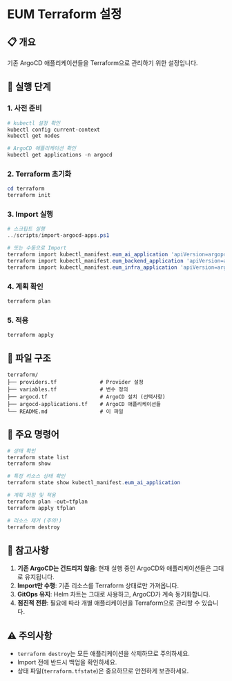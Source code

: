 # EUM Terraform 설정

## 📋 개요

기존 ArgoCD 애플리케이션들을 Terraform으로 관리하기 위한 설정입니다.

## 🚀 실행 단계

### 1. 사전 준비

```powershell
# kubectl 설정 확인
kubectl config current-context
kubectl get nodes

# ArgoCD 애플리케이션 확인
kubectl get applications -n argocd
```

### 2. Terraform 초기화

```powershell
cd terraform
terraform init
```

### 3. Import 실행

```powershell
# 스크립트 실행
../scripts/import-argocd-apps.ps1

# 또는 수동으로 Import
terraform import kubectl_manifest.eum_ai_application 'apiVersion=argoproj.io/v1alpha1,kind=Application,namespace=argocd,name=eum-ai'
terraform import kubectl_manifest.eum_backend_application 'apiVersion=argoproj.io/v1alpha1,kind=Application,namespace=argocd,name=eum-backend'
terraform import kubectl_manifest.eum_infra_application 'apiVersion=argoproj.io/v1alpha1,kind=Application,namespace=argocd,name=eum-infra'
```

### 4. 계획 확인

```powershell
terraform plan
```

### 5. 적용

```powershell
terraform apply
```

## 📁 파일 구조

```
terraform/
├── providers.tf              # Provider 설정
├── variables.tf              # 변수 정의
├── argocd.tf                 # ArgoCD 설치 (선택사항)
├── argocd-applications.tf    # ArgoCD 애플리케이션들
└── README.md                 # 이 파일
```

## 🔧 주요 명령어

```powershell
# 상태 확인
terraform state list
terraform show

# 특정 리소스 상태 확인
terraform state show kubectl_manifest.eum_ai_application

# 계획 저장 및 적용
terraform plan -out=tfplan
terraform apply tfplan

# 리소스 제거 (주의!)
terraform destroy
```

## 📝 참고사항

1. **기존 ArgoCD는 건드리지 않음**: 현재 실행 중인 ArgoCD와 애플리케이션들은 그대로 유지됩니다.
2. **Import만 수행**: 기존 리소스를 Terraform 상태로만 가져옵니다.
3. **GitOps 유지**: Helm 차트는 그대로 사용하고, ArgoCD가 계속 동기화합니다.
4. **점진적 전환**: 필요에 따라 개별 애플리케이션을 Terraform으로 관리할 수 있습니다.

## ⚠️ 주의사항

- `terraform destroy`는 모든 애플리케이션을 삭제하므로 주의하세요.
- Import 전에 반드시 백업을 확인하세요.
- 상태 파일(`terraform.tfstate`)은 중요하므로 안전하게 보관하세요. 